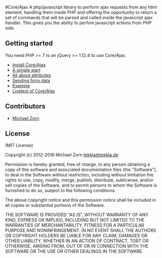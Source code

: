 #Core/Ajax
A php/javascript library to perform ajax requests from any html element, handling them inside PHP and offering the opportunity to return a set of commands that will be parsed and called inside the javascript ajax handler. This gives you the ability to perfom javascript actions from PHP side.

## Getting started

You need PHP >= 7 to an jQuery >= 1.12.4 to use Core/Ajax.

- [Install Core/Ajax](https://corelibs.tekkla.de/ajax/#installation)
- [A simple start](https://corelibs.tekkla.de/ajax/#start)
- [All about attributes](http://corelibs.tekkla.de/ajax/#attributes)
- [Sending form data](http://corelibs.tekkla.de/ajax/#forms)
- [Example](http://corelibs.tekkla.de/ajax/#example)
- [Livetest of Core/Ajax](http://corelibs.tekkla.de/ajax/#live)

## Contributors
- [Michael Zorn](https://github.com/tekkla)

## License

(MIT License)

Copyright (c) 2012-2016 Michael Zorn <tekkla@tekkla.de>

Permission is hereby granted, free of charge, to any person obtaining a copy of this software and associated documentation files (the "Software"), to deal in the Software without restriction, including without limitation the rights to use, copy, modify, merge, publish, distribute, sublicense, and/or sell copies of the Software, and to permit persons to whom the Software is furnished to do so, subject to the following conditions:

The above copyright notice and this permission notice shall be included in all copies or substantial portions of the Software.

THE SOFTWARE IS PROVIDED "AS IS", WITHOUT WARRANTY OF ANY KIND, EXPRESS OR IMPLIED, INCLUDING BUT NOT LIMITED TO THE WARRANTIES OF MERCHANTABILITY, FITNESS FOR A PARTICULAR PURPOSE AND NONINFRINGEMENT. IN NO EVENT SHALL THE AUTHORS OR COPYRIGHT HOLDERS BE LIABLE FOR ANY CLAIM, DAMAGES OR OTHER LIABILITY, WHETHER IN AN ACTION OF CONTRACT, TORT OR OTHERWISE, ARISING FROM, OUT OF OR IN CONNECTION WITH THE SOFTWARE OR THE USE OR OTHER DEALINGS IN THE SOFTWARE.

